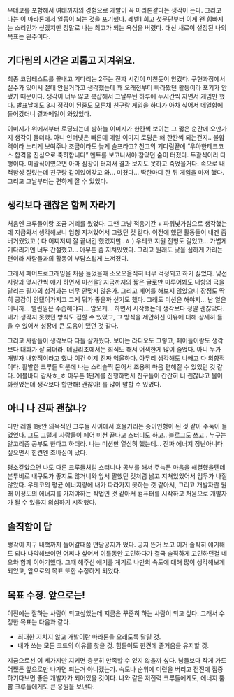 우테코를 포함해서 여태까지의 경험으로 개발이 꼭 마라톤같다는 생각이 든다.
그리고 나는 이 마라톤에서 일등이 되는 것을 포기했다.
레벨1 회고 첫문단부터 이게 왠 힘빠지는 소리인가 싶겠지만 정말로 나는 최고가 되는 욕심을 버렸다. 
대신 새로이 설정된 나의 목표는 완주이다.

## 기다림의 시간은 괴롭고 지겨워요.
최종 코딩테스트를 끝내고 기다리는 2주는 진짜 시간이 미친듯이 안갔다.
구현과정에서 실수가 있어서 절대 안될거라고 생각했는데 꽤 오래전부터 바라봤던 활동이라 포기가 안됐기 때문이다.
생각이 너무 많고 복잡해서 그날부턴 하루에 두시간씩 자면서 게임만 했다. 
발표날에도 3시 정각이 된줄도 모른채 친구랑 게임을 하다가 아차 싶어서 메일함에 들어갔더니 결과메일이 와있었다.

이미지가 위에서부터 로딩되는데 밤하늘 이미지가 한칸씩 보이는 그 짧은 순간에 오만가지 생각이 들더라. 
아니 인터넷은 빠른데 메일 이미지 로딩은 왜 한칸씩 되는건지.. 불합격이라 느리게 보여주나 조금이라도 늦게 슬프라고?
천고의 기다림끝에 “우아한테크코스 합격을 진심으로 축하합니다” 멘트를 보고나서야 참았던 숨이 터졌다.
두괄식이라 다행이다. 미괄식이였으면 아마 심장이 터져서 결과 보지도 못하고 죽었을거다.
속으로 내적함성 질렀는데 친구랑 같이있어갖고 와… 미쳤다… 딱한마디 한 뒤 게임을 마저 했다.
그리고 그날부터는 편하게 잘 수 있었다.

## 생각보다 괜찮은 함께 자라기
처음엔 크루들이랑 조금 거리를 뒀었다. 
그땐 그냥 적응기간 + 파워낯가림으로 생각했는데 지금와서 생각해보니 엄청 지쳐있어서 그랬던 것 같다.
이전에 했던 활동들이 내겐 좀 버거웠었고 ( 다 어찌저찌 잘 끝내긴 했었지만..ㅎ ) 
우테코 지원 전형도 길었고… 가볍게 기다리기엔 너무 간절했고… 아무튼 좀 지쳐있었다. 
그리고 원래도 낯을 심하게 가리는 편이라 사람들과의 활동이 부담스럽게 느껴졌다.

그래서 페어프로그래밍을 처음 들었을때 소오오올직히 너무 걱정되고 하기 싫었다. 
낯선 사람과 몇시간씩 얘기 하면서 미션을? 지금까지의 짧은 글로만 미루어봐도 내향의 극을 달리는 필자의 성격과는 너무 안맞지 않은가.  그리고 페어를 해보지 않았으니 장점도 딱히 공감이 안됐어가지고 그게 뭐가 좋을까 싶기도 했다. 
그래도 미션은 해야지… 난 얼은이니까… 벌린일은 수습해야지… 암오케… 하면서 시작했는데 
생각보다 정말 괜찮았다. 내가 생각지 못했던 방식도 접할 수 있었고, 
그 방식을 제안하신 이유에 대해 상세히 들을 수 있어서 성장에 큰 도움이 됐던 것 같다.

그리고 사람들이 생각보다 다들  살가웠다.
보이는 라디오도 그렇고, 페어들이랑도 생각보다 대화가 잘 되더라. 데일리조에서는 회식도 해서 어색한게 많이 줄었다. 
아니 누가 개발자 내향적이라고 했냐 이건 이제 진짜 억울하다. 아무리 생각해도 나빼고 다 외향적이다. 
활발한 크루들 덕분에 나는 스리슬쩍 묻어서 조용히 마음 편해질 수 있었던 것 같다. 에블바디 감사ㅎ_ㅎ
아무튼 1단계를 진행하면서 친구들이 간간히 너 괜찮냐고 물어봐줬었는데 생각보다 할만해! 괜찮아! 를 많이 말할 수 있었다.

## 아니 나 진짜 괜찮나?
다만 레벨 1동안 의욕적인 크루들 사이에서 흐물거리는 종이인형이 된 것 같아 주눅이 들었었다.
그도 그럴게 사람들이 페어 미션 끝나고 스터디도 하고.. 블로그도 쓰고.. 누구는 알고리즘 공부도 한다고 하더라.
나는 미션만 열심히 했는데… 진짜 에너지 장난아니다 싶으면서 한켠엔 조바심이 났다.

평소같았으면 나도 다른 크루들처럼 스터니나 공부를 해서 주눅든 마음을 해결했을텐데
본투비로 내구도가 좋지도 않거니와 앞서 말했던 것처럼 낡고 지쳐있었어서 엄두가 나질 않았다.
우테코의 평균 에너지량에 내가 따라가지 못하는 것 같아서, 
그리고 개발자란 원래 이정도의 에너지를 가져야하는 직업인 것 같아서 
컴퓨터를 시작하고 처음으로 개발자가 될 수 있을지 의심하기 시작했다.

## 솔직함이 답
생각이 지구 내핵까지 들어갈때쯤 면담공지가 떴다. 공지 뜬거 보고 이거 솔직히 얘기해도 되나 나약해보이면 어쩌나 싶어서 이틀동안 고민하다가 결국 솔직하게 고민하던걸 네오와 함께 이야기했다. 그때 해주신 얘기를 계기로 나만의 속도에 대해 많이 생각해보게 되었고, 앞으로의 목표 또한 수정하게 되었다.

## 목표 수정. 앞으로는!
이전에는 잘하는 사람이 되고싶었는데 지금은 꾸준히 하는 사람이 되고 싶다.
그래서 수정한 목표는 다음과 같다. 
- 최대한 지치지 않고 개발이란 마라톤을 오래도록 달릴 것.
- 내가 쓰는 모든 코드의 이유를 찾을 것.
힘들어도 한켠에 즐거움을 유지할 것. 

지금으로선 이 세가지만 지키면 충분히 만족할 수 있지 않을까 싶다.
남들보다 작게 가도 어쨌든 앞으로만 나가면 되는거 아니겠는가. 
속도나 순위에 미련을 버리고 전진에 집중하기다보면 좋은 개발자가 되어있을 것이다.
나와 같은 저전력 크루들에게도, 에너지 뿜뿜 크루들에게도 큰 응원을 보낸다.